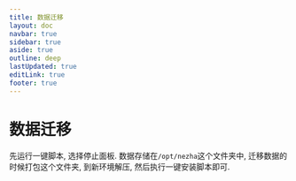 ```yaml
---
title: 数据迁移
layout: doc
navbar: true
sidebar: true
aside: true
outline: deep
lastUpdated: true
editLink: true
footer: true
---
```


# 数据迁移

先运行一键脚本, 选择停止面板. 数据存储在`/opt/nezha`这个文件夹中, 迁移数据的时候打包这个文件夹, 到新环境解压, 然后执行一键安装脚本即可.